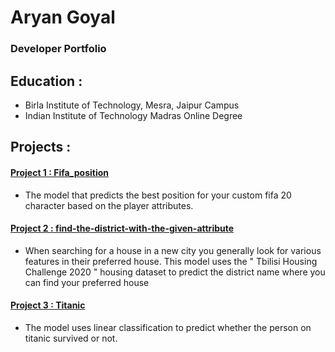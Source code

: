 # Aryan Goyal
### Developer Portfolio

## Education :
- Birla Institute of Technology, Mesra, Jaipur Campus
- Indian Institute of Technology Madras Online Degree

## Projects :
#### [Project 1 : Fifa_position](https://github.com/aryangoyalag/Fifa_position) 

- The model that predicts the best position for your custom fifa 20 character based on the player attributes.
#### [Project 2 : find-the-district-with-the-given-attribute](https://github.com/aryangoyalag/find-the-district-with-the-given-attributes)

- When searching for a house in a new city you generally look for various features in their preferred house. This model uses the " Tbilisi Housing Challenge 2020 " housing dataset to predict the district name where you can find your preferred house
#### [Project 3 : Titanic](https://github.com/aryangoyalag/titanic)

- The model uses linear classification to predict whether the person on titanic survived or not.
